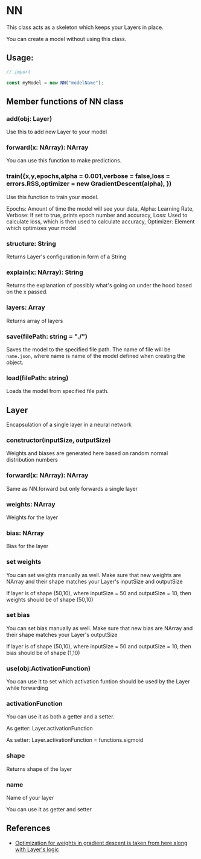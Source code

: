 # NN

This class acts as a skeleton which keeps your Layers in place.

You can create a model without using this class.

## Usage:

```js
// import

const myModel = new NN("modelName");
```

## Member functions of NN class

### add(obj: Layer)

Use this to add new Layer to your model

### forward(x: NArray): NArray

You can use this function to make predictions.

### train({x,y,epochs,alpha = 0.001,verbose = false,loss = errors.RSS,optimizer = new GradientDescent(alpha), })

Use this function to train your model.

Epochs: Amount of time the model will see your data,
Alpha: Learning Rate,
Verbose: If set to true, prints epoch number and accuracy,
Loss: Used to calculate loss, which is then used to calculate accuracy,
Optimizer: Element which optimizes your model

### structure: String

Returns Layer's configuration in form of a String

### explain(x: NArray): String

Returns the explanation of possibly what's going on under the hood based on the x passed.

### layers: Array<Layer>

Returns array of layers

### save(filePath: string = "./")

Saves the model to the specified file path. The name of file will be `name.json`, where name is name of the model defined when creating the object.

### load(filePath: string)

Loads the model from specified file path.

## Layer

Encapsulation of a single layer in a neural network

### constructor(inputSize, outputSize)

Weights and biases are generated here based on random normal distribution numbers

### forward(x: NArray): NArray

Same as NN.forward but only forwards a single layer

### weights: NArray

Weights for the layer

### bias: NArray

Bias for the layer

### set weights

You can set weights manually as well. Make sure that new weights are NArray and their shape matches your Layer's inputSize and outputSize

If layer is of shape (50,10), where inputSize = 50 and outputSize = 10,
then weights should be of shape (50,10)

### set bias

You can set bias manually as well. Make sure that new bias are NArray and their shape matches your Layer's outputSize

If layer is of shape (50,10), where inputSize = 50 and outputSize = 10,
then bias should be of shape (1,10)

### use(obj:ActivationFunction)

You can use it to set which activation funtion should be used by the Layer while forwarding

### activationFunction

You can use it as both a getter and a setter.

As getter:
Layer.activationFunction

As setter:
Layer.activationFunction = functions.sigmoid

### shape

Returns shape of the layer

### name

Name of your layer

You can use it as getter and setter

## References

- [Optimization for weights in gradient descent is taken from here along with Layer's logic](https://www.geeksforgeeks.org/implementation-of-neural-network-from-scratch-using-numpy/amp/)
